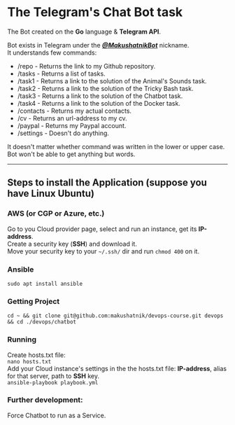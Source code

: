 # The Telegram's Chat Bot task

The Bot created on the **Go** language & **Telegram API**.  

Bot exists in Telegram under the ***[@MakushatnikBot](https://t.me/MakushatnikBot)*** nickname.  
It understands few commands:  
* /repo		- Returns the link to my Github repository.
* /tasks	- Returns a list of tasks.
* /task1	- Returns a link to the solution of the Animal's Sounds task.
* /task2	- Returns a link to the solution of the Tricky Bash task.
* /task3	- Returns a link to the solution of the Chatbot task.
* /task4    - Returns a link to the solution of the Docker task.
* /contacts	- Returns my actual contacts.
* /cv		- Returns an url-address to my cv.
* /paypal	- Returns my Paypal account.
* /settings	- Doesn't do anything.

It doesn't matter whether command was written in the lower or upper case.  
Bot won't be able to get anything but words.
***
## Steps to install the Application (suppose you have Linux Ubuntu)

### AWS (or CGP or Azure, etc.)
Go to you Cloud provider page, select and run an instance, get its **IP-address**.  
Create a security key (**SSH**) and download it.  
Move your security key to your `~/.ssh/` dir and run `chmod 400` on it.  

### Ansible
`sudo apt install ansible`  

### Getting Project
`cd ~ &&
git clone git@github.com:makushatnik/devops-course.git devops && cd ./devops/chatbot`  

### Running
Create hosts.txt file:  
`nano hosts.txt`  
Add your Cloud instance's settings in the the hosts.txt file: **IP-address**, alias for that server, path to **SSH** key.  
`ansible-playbook playbook.yml`

### Further development:
Force Chatbot to run as a Service.